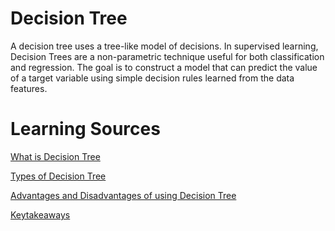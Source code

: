 # Decision Tree

A decision tree uses a tree-like model of decisions.
In supervised learning, Decision Trees are a non-parametric technique useful for both classification and regression. The goal is to construct a model that can predict the value of a target variable using simple decision rules learned from the data features.

# Learning Sources

[What is Decision Tree](https://careerfoundry.com/en/blog/data-analytics/what-is-a-decision-tree/)

[Types of Decision Tree](https://towardsdatascience.com/a-dive-into-decision-trees-a128923c9298)

[Advantages and Disadvantages of using Decision Tree](https://dhirajkumarblog.medium.com/top-5-advantages-and-disadvantages-of-decision-tree-algorithm-428ebd199d9a)

[Keytakeaways](https://towardsdatascience.com/decision-trees-6-important-things-to-always-remember-85636858da51)
 